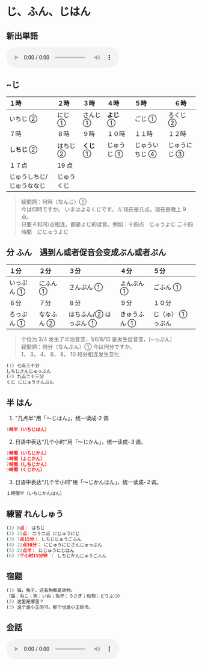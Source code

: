 # じ、ふん、じはん

## 新出単語
<vue-plyr>
  <audio controls crossorigin playsinline autoplay loop>
    <source src="../audio/3-1-たんご.mp4" type="audio/mp3" />
  </audio>
 </vue-plyr>

## ~じ

| １時                      | ２時       | ３時       | ４時       | ５時           | ６時         |
| :------------------------ | :--------- | :--------- | :--------- | :------------- | ------------ |
| いちじ ②                  | にじ ①     | さんじ ①   | **よじ** ① | ごじ ①         | ろくじ ②     |
| ７時                      | ８時       | ９時       | １０時     | １１時         | １２時       |
| **しちじ** ②              | はちじ ②   | **くじ** ① | じゅうじ ① | じゅういちじ ④ | じゅうにじ ③ |
| １７点                    | 19 点      |            |            |                |              |
| じゅうしちじ/じゅうななじ | じゅうくじ |            |            |                |              |

> 疑問詞：何時（なんじ）①  
> 今は何時ですか。 いまはよるくじです。 // 现在是几点。现在是晚上 9 点。  
> 只要４和时/点相连，都是よじ的读音。例如：十四点　じゅうよじ 二十四時間　にじゅうよじ

## 分 ふん　遇到ん或者促音会变成ぶん或者ぷん

| １分       | ２分       | ３分                  | ４分         | ５分              |
| :--------- | :--------- | :-------------------- | :----------- | :---------------- |
| いっぷん ① | にふん ①   | さんぷん ①            | よんぷん ①   | ごふん ①          |
| ６分       | ７分       | ８分                  | ９分         | １０分            |
| ろっぷん ① | ななふん ② | はちふん/② はっぷん ① | きゅうふん ① | じ（ゅ） ① っぷん |

> 个位为 3/4 发生了半浊音变、1/6/8/10 是发生促音变，[~っぷん]  
> 疑問詞：何分（なんぷん）① 今は何分ですか。  
> 1， 3， 4， 6， 8， 10 和分相连发生变化

```ts
(1) 七点三十分
しちじさんじゅっぷん
(2) 九点二十三分
くじ にじゅうさんぷん
```

## 半 はん

1. "几点半"用「～じはん」，统一读成-2 调

```ts
1時半（いちじはん）
```

2. 日语中表达“几个小时”用「～じかん」，统一读成-３调。

```ts
1時間（いちじかん）
4時間（よじかん）
7時間（しちじかん）
9時間（くじかん）
```

3. 日语中表达“几个半小时”用「～じかんはん」，统一读成-２调。

```ts
１時間半（いちじかんはん）
```

## 練習 れんしゅう

```ts
(1) 8点： はちじ
(2) 22点: 二十二点 にじゅうにじ
(3) 7点15分： しちじじゅうごふん
(4) 22点30分： にじゅうにじさんじゅっぷん
(5) 22点半： にじゅうにじはん
(6) 7个小时15分钟 ： しちじかんじゅうごふん
```

## 宿题

```ts
(1) 猫，兔子，还有狗都是动物。
（猫：ねこ；狗：いぬ；兔子：うさぎ；动物：どうぶつ）
(2) 这里是哪里？
(3) 这个是小王的书。那个也是小王的书。
```

## 会話
<vue-plyr>
  <audio controls crossorigin playsinline autoplay loop>
    <source src="../audio/3-1-かいわ.mp3" type="audio/mp3" />
  </audio>
 </vue-plyr>